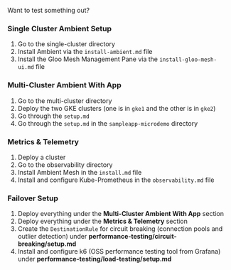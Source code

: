 Want to test something out?

### Single Cluster Ambient Setup

1. Go to the single-cluster directory
2. Install Ambient via the `install-ambient.md` file
3. Install the Gloo Mesh Management Pane via the `install-gloo-mesh-ui.md` file

### Multi-Cluster Ambient With App

1. Go to the multi-cluster directory
2. Deploy the two GKE clusters (one is in `gke1` and the other is in `gke2`)
3. Go through the `setup.md`
4. Go through the `setup.md` in the `sampleapp-microdemo` directory

### Metrics & Telemetry

1. Deploy a cluster
2. Go to the observability directory
3. Install Ambient Mesh in the `install.md` file
4. Install and configure Kube-Prometheus in the `observability.md` file

### Failover Setup

1. Deploy everything under the **Multi-Cluster Ambient With App** section
2. Deploy everything under the **Metrics & Telemetry** section
3. Create the `DestinationRule` for circuit breaking (connection pools and outlier detection) under **performance-testing/circuit-breaking/setup.md**
4. Install and configure k6 (OSS performance testing tool from Grafana) under **performance-testing/load-testing/setup.md** 